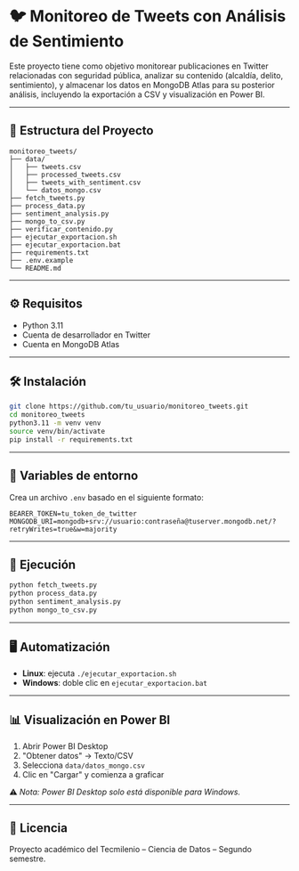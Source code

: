 # 🐦 Monitoreo de Tweets con Análisis de Sentimiento

Este proyecto tiene como objetivo monitorear publicaciones en Twitter relacionadas con seguridad pública, analizar su contenido (alcaldía, delito, sentimiento), y almacenar los datos en MongoDB Atlas para su posterior análisis, incluyendo la exportación a CSV y visualización en Power BI.

---

## 📁 Estructura del Proyecto

```
monitoreo_tweets/
├── data/
│   ├── tweets.csv
│   ├── processed_tweets.csv
│   ├── tweets_with_sentiment.csv
│   └── datos_mongo.csv
├── fetch_tweets.py
├── process_data.py
├── sentiment_analysis.py
├── mongo_to_csv.py
├── verificar_contenido.py
├── ejecutar_exportacion.sh
├── ejecutar_exportacion.bat
├── requirements.txt
├── .env.example
└── README.md
```

---

## ⚙️ Requisitos

- Python 3.11
- Cuenta de desarrollador en Twitter
- Cuenta en MongoDB Atlas

---

## 🛠️ Instalación

```bash
git clone https://github.com/tu_usuario/monitoreo_tweets.git
cd monitoreo_tweets
python3.11 -m venv venv
source venv/bin/activate
pip install -r requirements.txt
```

---

## 🔐 Variables de entorno

Crea un archivo `.env` basado en el siguiente formato:

```env
BEARER_TOKEN=tu_token_de_twitter
MONGODB_URI=mongodb+srv://usuario:contraseña@tuserver.mongodb.net/?retryWrites=true&w=majority
```

---

## 🚀 Ejecución

```bash
python fetch_tweets.py
python process_data.py
python sentiment_analysis.py
python mongo_to_csv.py
```

---

## 🖥️ Automatización

- **Linux**: ejecuta `./ejecutar_exportacion.sh`
- **Windows**: doble clic en `ejecutar_exportacion.bat`

---

## 📊 Visualización en Power BI

1. Abrir Power BI Desktop
2. "Obtener datos" → Texto/CSV
3. Selecciona `data/datos_mongo.csv`
4. Clic en "Cargar" y comienza a graficar

⚠️ *Nota: Power BI Desktop solo está disponible para Windows.*

---

## 📜 Licencia

Proyecto académico del Tecmilenio – Ciencia de Datos – Segundo semestre.